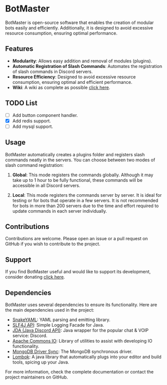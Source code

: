 # BotMaster

BotMaster is open-source software that enables the creation of modular bots easily and efficiently. Additionally, it is designed to avoid excessive resource consumption, ensuring optimal performance.

## Features

- **Modularity**: Allows easy addition and removal of modules (plugins).
- **Automatic Registration of Slash Commands**: Automates the registration of slash commands in Discord servers.
- **Resource Efficiency**: Designed to avoid excessive resource consumption, ensuring optimal and efficient performance.
- **Wiki**: A wiki as complete as possible [click here](https://github.com/iFran2019/BotMaster/wiki).

## TODO List

- [ ] Add button component handler.
- [X] Add redis support.
- [ ] Add mysql support.

## Usage

BotMaster automatically creates a plugins folder and registers slash commands neatly in the servers. You can choose between two modes of slash command registration:

1. **Global**: This mode registers the commands globally. Although it may take up to 1 hour to be fully functional, these commands will be accessible in all Discord servers.

2. **Local**: This mode registers the commands server by server. It is ideal for testing or for bots that operate in a few servers. It is not recommended for bots in more than 200 servers due to the time and effort required to update commands in each server individually.

## Contributions

Contributions are welcome. Please open an issue or a pull request on GitHub if you wish to contribute to the project.

## Support

If you find BotMaster useful and would like to support its development, consider donating [click here](https://buymeacoffee.com/ifran2019).

## Dependencies

BotMaster uses several dependencies to ensure its functionality. Here are the main dependencies used in the project:

- [SnakeYAML](https://mvnrepository.com/artifact/org.yaml/snakeyaml/2.0): YAML parsing and emitting library.
- [SLF4J API](https://mvnrepository.com/artifact/org.slf4j/slf4j-api/1.7.32): Simple Logging Facade for Java.
- [JDA (Java Discord API)](https://mvnrepository.com/artifact/net.dv8tion/JDA/5.0.0-beta.24): Java wrapper for the popular chat & VOIP service: Discord.
- [Apache Commons IO](https://mvnrepository.com/artifact/commons-io/commons-io/2.11.0): Library of utilities to assist with developing IO functionality.
- [MongoDB Driver Sync](https://mvnrepository.com/artifact/org.mongodb/mongodb-driver-sync/4.8.2): The MongoDB synchronous driver.
- [Lombok](https://mvnrepository.com/artifact/org.projectlombok/lombok/1.18.32): A java library that automatically plugs into your editor and build tools, spicing up your Java.

For more information, check the complete documentation or contact the project maintainers on GitHub.